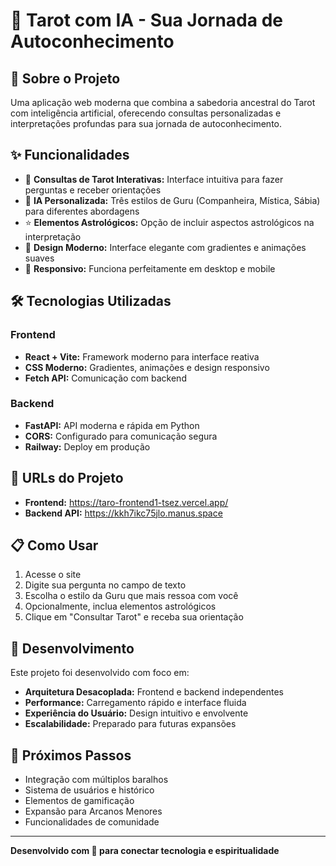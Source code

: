 # 🔮 Tarot com IA - Sua Jornada de Autoconhecimento

## 🌟 Sobre o Projeto

Uma aplicação web moderna que combina a sabedoria ancestral do Tarot com inteligência artificial, oferecendo consultas personalizadas e interpretações profundas para sua jornada de autoconhecimento.

## ✨ Funcionalidades

- 🎴 **Consultas de Tarot Interativas:** Interface intuitiva para fazer perguntas e receber orientações
- 🤖 **IA Personalizada:** Três estilos de Guru (Companheira, Mística, Sábia) para diferentes abordagens
- ⭐ **Elementos Astrológicos:** Opção de incluir aspectos astrológicos na interpretação
- 🎨 **Design Moderno:** Interface elegante com gradientes e animações suaves
- 📱 **Responsivo:** Funciona perfeitamente em desktop e mobile

## 🛠️ Tecnologias Utilizadas

### Frontend
- **React + Vite:** Framework moderno para interface reativa
- **CSS Moderno:** Gradientes, animações e design responsivo
- **Fetch API:** Comunicação com backend

### Backend
- **FastAPI:** API moderna e rápida em Python
- **CORS:** Configurado para comunicação segura
- **Railway:** Deploy em produção

## 🚀 URLs do Projeto

- **Frontend:** https://taro-frontend1-tsez.vercel.app/
- **Backend API:** https://kkh7ikc75jlo.manus.space

## 📋 Como Usar

1. Acesse o site
2. Digite sua pergunta no campo de texto
3. Escolha o estilo da Guru que mais ressoa com você
4. Opcionalmente, inclua elementos astrológicos
5. Clique em "Consultar Tarot" e receba sua orientação

## 🔧 Desenvolvimento

Este projeto foi desenvolvido com foco em:
- **Arquitetura Desacoplada:** Frontend e backend independentes
- **Performance:** Carregamento rápido e interface fluida
- **Experiência do Usuário:** Design intuitivo e envolvente
- **Escalabilidade:** Preparado para futuras expansões

## 🎯 Próximos Passos

- Integração com múltiplos baralhos
- Sistema de usuários e histórico
- Elementos de gamificação
- Expansão para Arcanos Menores
- Funcionalidades de comunidade

---

**Desenvolvido com 💜 para conectar tecnologia e espiritualidade**
